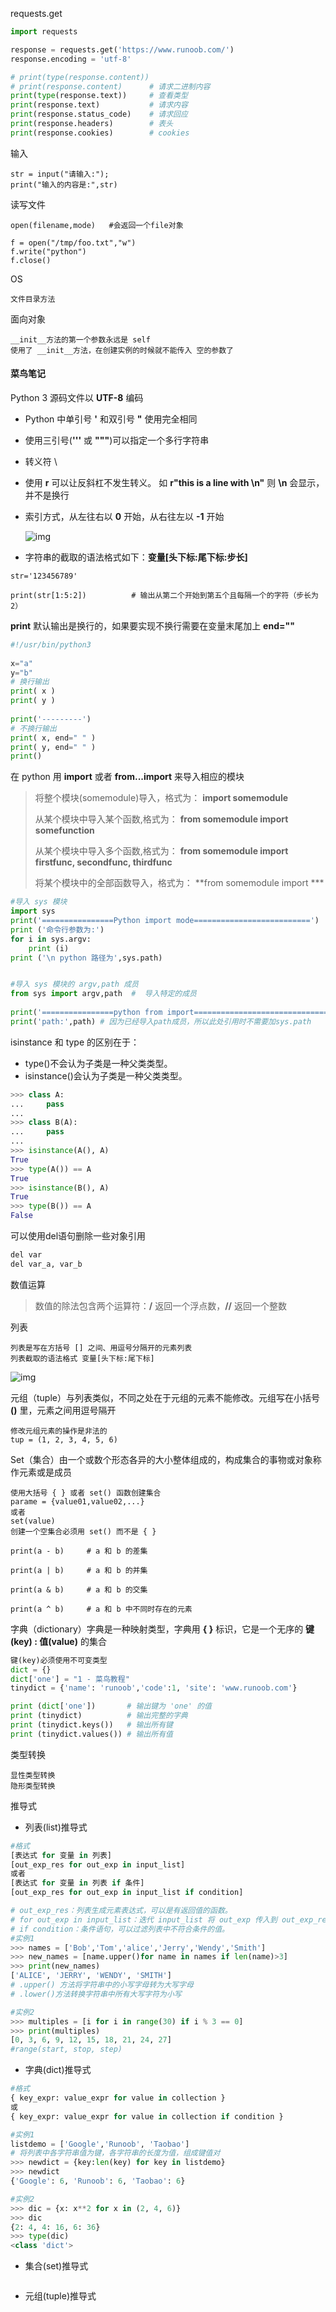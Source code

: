 requests.get

```python
import requests

response = requests.get('https://www.runoob.com/')
response.encoding = 'utf-8'

# print(type(response.content))
# print(response.content)      # 请求二进制内容
print(type(response.text))     # 查看类型
print(response.text)           # 请求内容
print(response.status_code)    # 请求回应
print(response.headers)        # 表头
print(response.cookies)        # cookies
```

输入

```
str = input("请输入:");
print("输入的内容是:",str)
```

读写文件

```
open(filename,mode)   #会返回一个file对象

f = open("/tmp/foo.txt","w")
f.write("python")
f.close()
```

OS

```
文件目录方法
```

面向对象

```
__init__方法的第一个参数永远是 self 
使用了 __init__方法，在创建实例的时候就不能传入 空的参数了
```

#### 菜鸟笔记

Python 3 源码文件以 **UTF-8** 编码

- Python 中单引号 **'** 和双引号 **"** 使用完全相同

- 使用三引号(**'''** 或 **"""**)可以指定一个多行字符串

- 转义符 \

- 使用 **r** 可以让反斜杠不发生转义。 如 **r"this is a line with \n"** 则 **\n** 会显示，并不是换行

- 索引方式，从左往右以 **0** 开始，从右往左以 **-1** 开始

  ![img](https://static.runoob.com/wp-content/uploads/123456-20200923-1.svg)



- 字符串的截取的语法格式如下：**变量[头下标:尾下标:步长]**

```
str='123456789'

print(str[1:5:2])          # 输出从第二个开始到第五个且每隔一个的字符（步长为2）
```

**print** 默认输出是换行的，如果要实现不换行需要在变量末尾加上 **end=""**

```python
#!/usr/bin/python3
 
x="a"
y="b"
# 换行输出
print( x )
print( y )
 
print('---------')
# 不换行输出
print( x, end=" " )
print( y, end=" " )
print()
```

在 python 用 **import** 或者 **from...import** 来导入相应的模块

> 将整个模块(somemodule)导入，格式为： **import somemodule**
>
> 从某个模块中导入某个函数,格式为： **from somemodule import somefunction**
>
> 从某个模块中导入多个函数,格式为： **from somemodule import firstfunc, secondfunc, thirdfunc**
>
> 将某个模块中的全部函数导入，格式为： **from somemodule import  ***

```python
#导入 sys 模块
import sys
print('================Python import mode==========================')
print ('命令行参数为:')
for i in sys.argv:
    print (i)
print ('\n python 路径为',sys.path)


#导入 sys 模块的 argv,path 成员
from sys import argv,path  #  导入特定的成员
 
print('================python from import===================================')
print('path:',path) # 因为已经导入path成员，所以此处引用时不需要加sys.path
```

isinstance 和 type 的区别在于：

- type()不会认为子类是一种父类类型。
- isinstance()会认为子类是一种父类类型。

```python
>>> class A:
...     pass
... 
>>> class B(A):
...     pass
... 
>>> isinstance(A(), A)
True
>>> type(A()) == A 
True
>>> isinstance(B(), A)
True
>>> type(B()) == A
False
```

可以使用del语句删除一些对象引用

```bash
del var
del var_a, var_b
```

数值运算

>数值的除法包含两个运算符：**/** 返回一个浮点数，**//** 返回一个整数

列表

```
列表是写在方括号 [] 之间、用逗号分隔开的元素列表
列表截取的语法格式 变量[头下标:尾下标]
```

![img](D:\疯狂内卷文件\云计算省赛准备\省赛记忆手册github\Provincial-competition-memory-handbook\个人问题笔记\Python笔记.assets\list_slicing1_new1.png)

元组（tuple）与列表类似，不同之处在于元组的元素不能修改。元组写在小括号 **()** 里，元素之间用逗号隔开

```
修改元组元素的操作是非法的
tup = (1, 2, 3, 4, 5, 6)
```

Set（集合）由一个或数个形态各异的大小整体组成的，构成集合的事物或对象称作元素或是成员

```
使用大括号 { } 或者 set() 函数创建集合
parame = {value01,value02,...}
或者
set(value)
创建一个空集合必须用 set() 而不是 { }

print(a - b)     # a 和 b 的差集

print(a | b)     # a 和 b 的并集

print(a & b)     # a 和 b 的交集

print(a ^ b)     # a 和 b 中不同时存在的元素
```

字典（dictionary）字典是一种映射类型，字典用 **{ }** 标识，它是一个无序的 **键(key) : 值(value)** 的集合

```python
键(key)必须使用不可变类型
dict = {}
dict['one'] = "1 - 菜鸟教程"
tinydict = {'name': 'runoob','code':1, 'site': 'www.runoob.com'}

print (dict['one'])       # 输出键为 'one' 的值
print (tinydict)          # 输出完整的字典
print (tinydict.keys())   # 输出所有键
print (tinydict.values()) # 输出所有值
```

类型转换

```
显性类型转换
隐形类型转换
```

推导式

- 列表(list)推导式

```python
#格式
[表达式 for 变量 in 列表] 
[out_exp_res for out_exp in input_list]
或者 
[表达式 for 变量 in 列表 if 条件]
[out_exp_res for out_exp in input_list if condition]

# out_exp_res：列表生成元素表达式，可以是有返回值的函数。
# for out_exp in input_list：迭代 input_list 将 out_exp 传入到 out_exp_res 表达式中。
# if condition：条件语句，可以过滤列表中不符合条件的值。
#实例1
>>> names = ['Bob','Tom','alice','Jerry','Wendy','Smith']
>>> new_names = [name.upper()for name in names if len(name)>3]
>>> print(new_names)
['ALICE', 'JERRY', 'WENDY', 'SMITH']
# .upper() 方法将字符串中的小写字母转为大写字母
# .lower()方法转换字符串中所有大写字符为小写

#实例2
>>> multiples = [i for i in range(30) if i % 3 == 0]
>>> print(multiples)
[0, 3, 6, 9, 12, 15, 18, 21, 24, 27]
#range(start, stop, step) 
```

- 字典(dict)推导式

```python
#格式
{ key_expr: value_expr for value in collection }
或
{ key_expr: value_expr for value in collection if condition }

#实例1
listdemo = ['Google','Runoob', 'Taobao']
# 将列表中各字符串值为键，各字符串的长度为值，组成键值对
>>> newdict = {key:len(key) for key in listdemo}
>>> newdict
{'Google': 6, 'Runoob': 6, 'Taobao': 6}

#实例2
>>> dic = {x: x**2 for x in (2, 4, 6)}
>>> dic
{2: 4, 4: 16, 6: 36}
>>> type(dic)
<class 'dict'>
```

- 集合(set)推导式

```

```

- 元组(tuple)推导式

```

```

